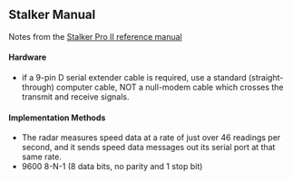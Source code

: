 ## Stalker Manual
Notes from the [Stalker Pro II reference manual](https://www.stalkerradar.com/pdf/011-0093-00%20Stalker%AE%20Pro%20II%20owner%27s%20manual%20Rev%20C.pdf)
#### Hardware
* if a 9-pin D serial extender cable is required, use a standard (straight-through) computer cable, NOT a null-modem cable which crosses the transmit and receive signals. 

#### Implementation Methods
* The radar measures speed data at a rate of just over 46 readings per second, and it sends speed data messages out its serial port at that same rate.
* 9600 8-N-1 (8 data bits, no parity and 1 stop bit)